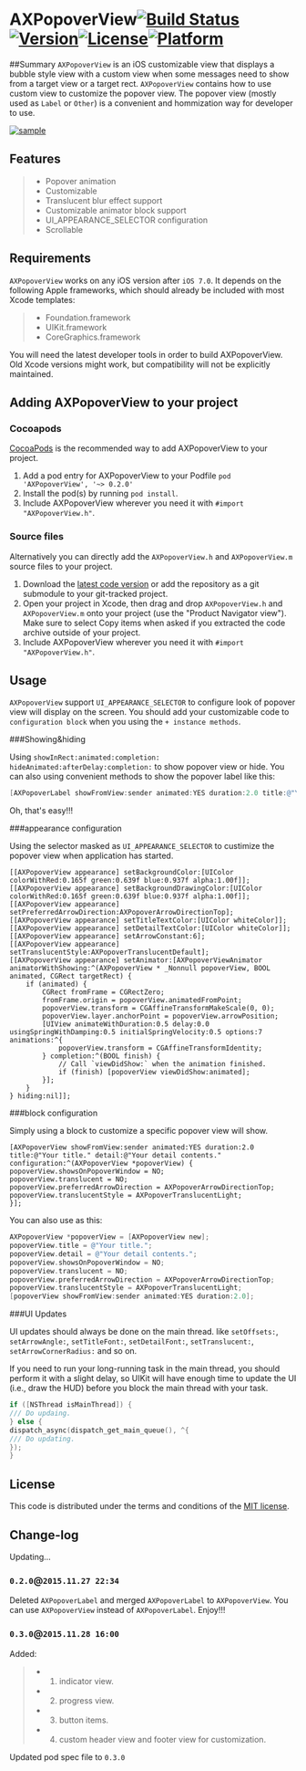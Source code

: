 

# AXPopoverView[![Build Status](https://travis-ci.org/devedbox/AXPopoverView.svg?branch=master)](https://travis-ci.org/devedbox/AXPopoverView)[![Version](https://img.shields.io/cocoapods/v/AXPopoverView.svg?style=flat)](http://cocoapods.org/pods/AXPopoverView)[![License](https://img.shields.io/cocoapods/l/AXPopoverView.svg?style=flat)](http://cocoapods.org/pods/AXPopoverView)[![Platform](https://img.shields.io/cocoapods/p/AXPopoverView.svg?style=flat)](http://cocoapods.org/pods/AXPopoverView)

##Summary
`AXPopoverView` is an iOS customizable view that displays a bubble style view with a custom view when some messages need to show from a target view or a target rect. `AXPopoverView` contains how to use custom view to customize the popover view. The popover view (mostly used as `Label` or `Other`) is a convenient and hommization way for developer to use.

[![sample](http://7xop5v.com1.z0.glb.clouddn.com/pod0.3.0.gif)](http://7xop5v.com1.z0.glb.clouddn.com/pod0.3.0.gif)

## Features
>* Popover animation
>* Customizable
>* Translucent blur effect support
>* Customizable animator block support
>* UI_APPEARANCE_SELECTOR configuration
>* Scrollable

## Requirements

`AXPopoverView` works on any iOS version after `iOS 7.0`. It depends on the following Apple frameworks, which should already be included with most Xcode templates:

>* Foundation.framework
>* UIKit.framework
>* CoreGraphics.framework

You will need the latest developer tools in order to build AXPopoverView. Old Xcode versions might work, but compatibility will not be explicitly maintained.

## Adding AXPopoverView to your project

### Cocoapods

[CocoaPods](http://cocoapods.org) is the recommended way to add AXPopoverView to your project.

1. Add a pod entry for AXPopoverView to your Podfile `pod 'AXPopoverView', '~> 0.2.0'`
2. Install the pod(s) by running `pod install`.
3. Include AXPopoverView wherever you need it with `#import "AXPopoverView.h"`.

### Source files

Alternatively you can directly add the `AXPopoverView.h` and `AXPopoverView.m` source files to your project.

1. Download the [latest code version](https://github.com/devedbox/AXPopoverView/archive/master.zip) or add the repository as a git submodule to your git-tracked project. 
2. Open your project in Xcode, then drag and drop `AXPopoverView.h` and `AXPopoverView.m` onto your project (use the "Product Navigator view"). Make sure to select Copy items when asked if you extracted the code archive outside of your project. 
3. Include AXPopoverView wherever you need it with `#import "AXPopoverView.h"`.

## Usage

`AXPopoverView` support `UI_APPEARANCE_SELECTOR` to configure look of popover view will display on the screen. You should add your customizable code to `configuration block` when you using the `+ instance methods`.

###Showing&hiding

Using `showInRect:animated:completion:` `hideAnimated:afterDelay:completion:` to show popover view or hide. You can also using convenient methods to show the popover label like this:
```objective-c
[AXPopoverLabel showFromView:sender animated:YES duration:2.0 title:@"Your title." detail:@"Your detail contents." configuration:nil];
```
Oh, that's easy!!!

###appearance configuration

Using the selector masked as `UI_APPEARANCE_SELECTOR` to custimize the popover view when application has started.
```objcetive-c
[[AXPopoverView appearance] setBackgroundColor:[UIColor colorWithRed:0.165f green:0.639f blue:0.937f alpha:1.00f]];
[[AXPopoverView appearance] setBackgroundDrawingColor:[UIColor colorWithRed:0.165f green:0.639f blue:0.937f alpha:1.00f]];
[[AXPopoverView appearance] setPreferredArrowDirection:AXPopoverArrowDirectionTop];
[[AXPopoverView appearance] setTitleTextColor:[UIColor whiteColor]];
[[AXPopoverView appearance] setDetailTextColor:[UIColor whiteColor]];
[[AXPopoverView appearance] setArrowConstant:6];
[[AXPopoverView appearance] setTranslucentStyle:AXPopoverTranslucentDefault];
[[AXPopoverView appearance] setAnimator:[AXPopoverViewAnimator animatorWithShowing:^(AXPopoverView * _Nonnull popoverView, BOOL animated, CGRect targetRect) {
    if (animated) {
        CGRect fromFrame = CGRectZero;
        fromFrame.origin = popoverView.animatedFromPoint;
        popoverView.transform = CGAffineTransformMakeScale(0, 0);
        popoverView.layer.anchorPoint = popoverView.arrowPosition;
        [UIView animateWithDuration:0.5 delay:0.0 usingSpringWithDamping:0.5 initialSpringVelocity:0.5 options:7 animations:^{
            popoverView.transform = CGAffineTransformIdentity;
        } completion:^(BOOL finish) {
            // Call `viewDidShow:` when the animation finished.
            if (finish) [popoverView viewDidShow:animated];
        }];
    }
} hiding:nil]];
```

###block configuration

Simply using a block to customize a specific popover view will show.
```objcetive-c
[AXPopoverView showFromView:sender animated:YES duration:2.0 title:@"Your title." detail:@"Your detail contents." configuration:^(AXPopoverView *popoverView) {
popoverView.showsOnPopoverWindow = NO;
popoverView.translucent = NO;
popoverView.preferredArrowDirection = AXPopoverArrowDirectionTop;
popoverView.translucentStyle = AXPopoverTranslucentLight;
}];
```
You can also use as this:

```objective-c
AXPopoverView *popoverView = [AXPopoverView new];
popoverView.title = @"Your title.";
popoverView.detail = @"Your detail contents.";
popoverView.showsOnPopoverWindow = NO;
popoverView.translucent = NO;
popoverView.preferredArrowDirection = AXPopoverArrowDirectionTop;
popoverView.translucentStyle = AXPopoverTranslucentLight;
[popoverView showFromView:sender animated:YES duration:2.0];
```
###UI Updates

UI updates should always be done on the main thread. like `setOffsets:`, `setArrowAngle:`, `setTitleFont:`, `setDetailFont:`, `setTranslucent:`, `setArrowCornerRadius:` and so on.

If you need to run your long-running task in the main thread, you should perform it with a slight delay, so UIKit will have enough time to update the UI (i.e., draw the HUD) before you block the main thread with your task.

```objective-c
if ([NSThread isMainThread]) {
/// Do updaing.
} else {
dispatch_async(dispatch_get_main_queue(), ^{
/// Do updating.
});
}
```


## License

This code is distributed under the terms and conditions of the [MIT license](LICENSE). 

## Change-log

Updating... 

### `0.2.0`@`2015.11.27 22:34`
Deleted `AXPopoverLabel` and merged `AXPopoverLabel` to `AXPopoverView`. You can use `AXPopoverView` instead of 
`AXPopoverLabel`. Enjoy!!!
### `0.3.0`@`2015.11.28 16:00`
Added:
>* 1. indicator view.
>* 2. progress view.
>* 3. button items.
>* 4. custom header view and footer view for customization.

Updated pod spec file to `0.3.0`


